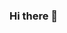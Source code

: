 ### Hi there 👋

<!--
**1xn/1xn** is a ✨ _special_ ✨ repository because its `README.md` (this file) appears on your GitHub profile.

Welcome Human!

- 🔭 I’m currently working the web.
- 🌱 I’m currently learning NodeJS.
- 👯 I’m looking to collaborate on interesting projects.
- 🤔 I’m looking for help with Unity game development.
- 💬 Ask me about Vintage computers!
- 📫 How to reach me: dan@1xn.org
- 😄 Thank you!
- ⚡ Fun fact: I'm scared of wasps.
-->
